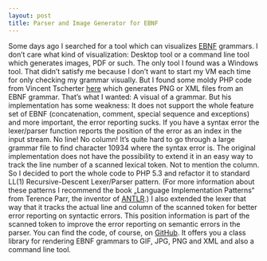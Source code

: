 ```yaml
---
layout: post
title: Parser and Image Generator for EBNF
---
```


Some days ago I  searched for a tool which can  visualizes [EBNF][1] grammars. I
don’t  care what  kind of  visualization: Desktop  tool or  a command  line tool
which generates images, PDF  or such. The only tool I found  was a Windows tool.
That didn’t satisfy  me because I don’t want  to start my VM each  time for only
checking  my grammar  visually. But  I found  some moldy  PHP code  from Vincent
Tscherter  [here][2] which  generates PNG  or XML  files from  an EBNF  grammar.
That’s what  I wanted: A  visual of a grammar.  But his implementation  has some
weakness: It  does not  support the  whole feature  set of  EBNF (concatenation,
comment,  special  sequence  and  exceptions)  and  more  important,  the  error
reporting sucks.  If you have a  syntax error the lexer/parser  function reports
the position of the  error as an index in the input stream.  No line! No column!
It’s quite  hard to  go through  a large  grammar file  to find  character 10934
where  the syntax  error  is.  The original  implementation  does  not have  the
possibility to extend  it in an easy way  to track the line number  of a scanned
lexical token. Not  to mention the column.  So I decided to port  the whole code
to  PHP 5.3  and refactor  it to  standard LL(1)  Recursive-Descent Lexer/Parser
pattern.  (For  more information  about  these  patterns  I recommend  the  book
„Language  Implementation   Patterns“  from   Terence  Parr,  the   inventor  of
[ANTLR][3].) I also extended  the lexer that way that it  tracks the actual line
and column of the scanned token  for better error reporting on syntactic errors.
This position  information is  part of  the scanned token  to improve  the error
reporting on semantic  errors in the parser.  You can find the  code, of course,
on [GitHub][4].  It offers you  a class library  for rendering EBNF  grammars to
GIF, JPG, PNG and XML and also a command line tool.

[1]: http://en.wikipedia.org/wiki/Extended_Backus%E2%80%93Naur_Form
[2]: http://karmin.ch/ebnf/index
[3]: http://www.antlr.org/
[4]: https://github.com/Weltraumschaf/ebnf